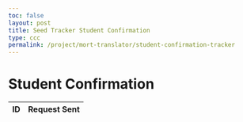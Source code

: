 ```yaml
---
toc: false
layout: post
title: Seed Tracker Student Confirmation
type: ccc
permalink: /project/mort-translator/student-confirmation-tracker
---
```

<head>
  <title>Student Confirmation</title>
  <style>
    /* ... eshaan add in style later ... */
  </style>
</head>
<body>
<h1>Student Confirmation</h1>
<table id="submissionsTable">
  <thead>
    <tr>
      <th>ID</th>
      <th>Request Sent</th>
    </tr>
  </thead>
  <tbody>
    <!-- Table rows will be populated here -->
  </tbody>
</table>
<script>
  async function fetchSubmissions() {
    try {
      const response = await fetch('http://localhost:8085/api/grades/requests/seed'); // Replace with your actual backend API endpoint// Replace with your actual backend API endpoint
      const submissions = await response.json();
      console.log(submissions);
      const tableBody = document.getElementById('submissionsTable').querySelector('tbody');
      tableBody.innerHTML = '';
      if (submissions.length === 0) {
        tableBody.innerHTML = `<tr><td colspan="2">No submissions found</td></tr>`;
      } else {
        submissions.forEach(submission => {
          const row = document.createElement('tr');
          row.innerHTML = `
            <td>${submission.id}</td>
            <td>Sent</td>
          `;
          tableBody.appendChild(row);
        });
      }
    } catch (error) {
      console.error('Error fetching submissions:', error);
      const tableBody = document.getElementById('submissionsTable').querySelector('tbody');
      tableBody.innerHTML = `<tr><td colspan="2">Error loading data: ${error.message}</td></tr>`;
    }
  }
  // Fetch data on page load
  document.addEventListener('DOMContentLoaded', fetchSubmissions);
</script>
</body>